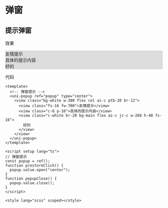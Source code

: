 # 弹窗


## 提示弹窗
效果

<div class="a-p-10 a-br-12 a-flex a-col a-ai-c" style="background-color: gainsboro;">
  <div class="a-bg-white a-w-300 a-flex a-col a-ai-c a-ptb-20 a-br-12">
    <div class="a-fs-16 a-fw-700">友情提示</div>
    <div class="a-c-6 a-p-16">具体的提示内容</div>
    <div class="a-c-white a-br-20 a-bg-red a-flex a-ai-c a-jc-c a-w-268 a-h-40 a-fs-16">好的</div>
  </div>
</div>

代码

```vue
<template>
  <!-- 弹窗提示 -->
  <uni-popup ref="popup" type="center">
    <view class="bg-white w-300 flex col ai-c ptb-20 br-12">
      <view class="fs-16 fw-700">友情提示</view>
      <view class="c-6 p-16">具体的提示内容</view>
      <view class="c-white br-20 bg-main flex ai-c jc-c w-268 h-40 fs-16">
        好的
      </view>
    </view>
  </uni-popup>
</template>

<script setup lang="ts">
// 弹窗提示
const popup = ref();
function prestoreClick() {
  popup.value.open("center");
}
function popupClose() {
  popup.value.close();
}
</script>

<style lang="scss" scoped></style>
```
